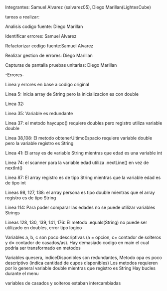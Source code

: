 Integrantes: Samuel Alvarez (salvarez05), 
Diego Marillan(LightesCube)

tareas a realizar:

Analisis codigo fuente: Diego Marillan

Identificar errores: Samuel Alvarez

Refactorizar codigo fuente:Samuel Alvarez

Realizar gestion de errores: Diego Marillan

Capturas de pantalla pruebas unitarias: Diego Marillan


-Errores-

Linea y errores en base a codigo original

Linea 5: Inicia array de String pero la inicializacion es con double

Linea 32:

Linea 35: Variable es redundante

Linea 37: el metodo haycupo() requiere doubles pero registro utiliza variable double

Linea 38,108: El metodo obtenerUltimoEspacio requiere variable double pero la variable registro es String

Linea 41: El array es de variable String mientras que edad es una variable int

Linea 74: el scanner para la variable edad utiliza .nextLine()
en vez de nextInt()

Linea 87: El array registro es de tipo String mientras que la variable edad es de tipo int 

Lineas 98, 127, 138: el array persona es tipo double mientras que el array registro es de tipo String


Linea 114: Para poder comparar las edades no se puede utilizar variables Strings

Lineas 128, 130, 139, 141, 176: El metodo .equals(String) no puede ser utilizado en doubles,
error tipo logico

Variables a, b, c son poco descriptivas (a = opcion, c= contador de solteros y d= contador de casados/as).
Hay demasiado codigo en main el cual podria ser transformado en metodos

Variables quesera, indiceDisponibles son redundantes,
Metodo opa es poco descriptivo (indica cantidad de cupos disponibles)
Los metodos requieren por lo general variable double mientras que registro es String
Hay bucles durante el menu

variables de casados y solteros estaban intercambiadas